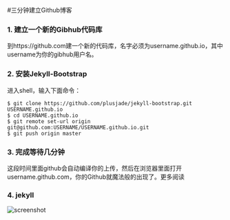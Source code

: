 #三分钟建立Github博客


### 1. 建立一个新的Gibhub代码库

到https://github.com建一个新的代码库，名字必须为username.github.io，其中username为你的gibhub用户名。

### 2. 安装Jekyll-Bootstrap


进入shell，输入下面命令：

```
$ git clone https://github.com/plusjade/jekyll-bootstrap.git USERNAME.github.io
$ cd USERNAME.github.io
$ git remote set-url origin git@github.com:USERNAME/USERNAME.github.io.git
$ git push origin master

```

### 3. 完成等待几分钟

这段时间里面github会自动编译你的上传，然后在浏览器里面打开username.github.com，你的Github就魔法般的出现了。更多阅读


### 4. jekyll

![screenshot](http://img4.tbcdn.cn/L1/461/1/da8df336fc6b5b08efc5f13775f619a5553074cc_640x640.jpg)